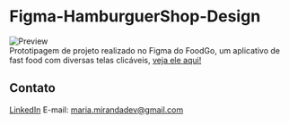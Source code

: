 # Figma-HamburguerShop-Design
![Preview](https://github.com/MaduSales/Figma-HamburguerShop-Design/assets/166547195/faadf3f9-5b0f-48a4-bc91-8205cc9e1e6f)
<br>
Prototipagem de projeto realizado no Figma do FoodGo, um aplicativo de fast food com diversas telas clicáveis,
[veja ele aqui!](https://www.figma.com/proto/nXpnigYBMjh9dUJlyv56kk/App-de-comida?node-id=1-2&starting-point-node-id=1%3A2&scaling=scale-down&t=8wJ5BE24R3ccu9H3-1)

## Contato
[LinkedIn](https://www.linkedin.com/in/mariaeduardasales)
E-mail: maria.mirandadev@gmail.com

